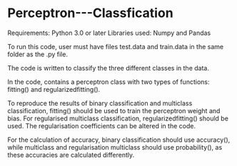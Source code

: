 # Perceptron---Classfication

Requirements: Python 3.0 or later
Libraries used: Numpy and Pandas

To run this code, user must have files test.data and train.data in the same folder as the .py file.

The code is written to classify the three different classes in the data.

In the code, contains a perceptron class with two types of functions: fitting() and regularizedfitting().

To reproduce the results of binary classification and multiclass classification, fitting() should be used to train the perceptron weight and bias.
For regularised multiclass classification, regularizedfitting() should be used. The regularisation coefficients can be altered in the code.

For the calculation of accuracy, binary classification should use accuracy(), while multiclass and regularisation multiclass should use probability(), as these accuracies are calculated differently.



